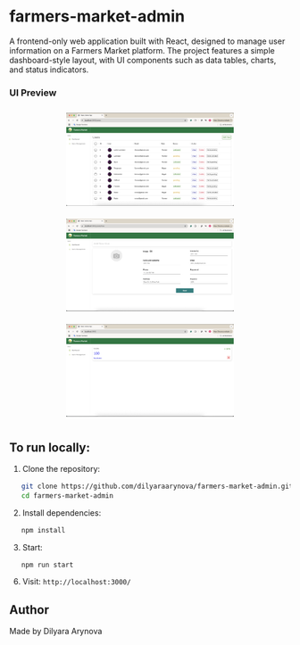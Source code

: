 # farmers-market-admin
A frontend-only web application built with React, designed to manage user information on a Farmers Market platform.  The project features a simple dashboard-style layout, with UI components such as data tables, charts, and status indicators.

### UI Preview

<p align="center">
  <img src="./assets/screenshots/list.png" alt="User List Page" width="300" style="margin: 10px;" />
  <img src="./assets/screenshots/add.png" alt="Add User Page" width="300" style="margin: 10px;" />
  <img src="./assets/screenshots/dashboard.png" alt="Dashboard Page" width="300" style="margin: 10px;" />
</p>

## To run locally:

1. Clone the repository:
```bash
   git clone https://github.com/dilyaraarynova/farmers-market-admin.git
   cd farmers-market-admin
```
2. Install dependencies:
```bash
   npm install
```
3. Start:
```bash
   npm run start
```
6. Visit: `http://localhost:3000/`

## Author

Made by Dilyara Arynova
